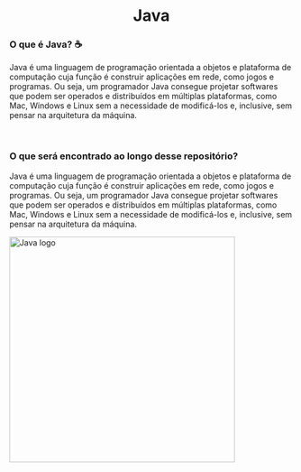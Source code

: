 <h1 align="center"> Java </h1>
<h3> O que é Java? ☕ </h3>
<p> Java é uma linguagem de programação orientada a objetos e plataforma de computação cuja função é construir aplicações em rede, como jogos e programas. Ou seja, um programador Java consegue projetar softwares que podem ser operados e distribuídos em múltiplas plataformas, como Mac, Windows e Linux sem a necessidade de modificá-los e, inclusive, sem pensar na arquitetura da máquina. </p>

<br>

<h3> O que será encontrado ao longo desse repositório? </h3>
<p> Java é uma linguagem de programação orientada a objetos e plataforma de computação cuja função é construir aplicações em rede, como jogos e programas. Ou seja, um programador Java consegue projetar softwares que podem ser operados e distribuídos em múltiplas plataformas, como Mac, Windows e Linux sem a necessidade de modificá-los e, inclusive, sem pensar na arquitetura da máquina. </p>

<img align="center" height="400em" alt="Java logo" src="https://logospng.org/download/java/logo-java-512.png"/>
